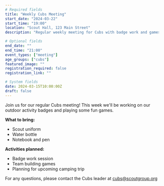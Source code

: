 ```yaml
---
# Required fields
title: "Weekly Cubs Meeting"
start_date: "2024-03-22"
start_time: "19:00"
location: "Scout Hall, 123 Main Street"
description: "Regular weekly meeting for Cubs with badge work and games"

# Optional fields
end_date: ""
end_time: "21:00"
event_types: ["meeting"]
age_groups: ["cubs"]
featured_image: ""
registration_required: false
registration_link: ""

# System fields
date: 2024-03-15T10:00:00Z
draft: false
---
```


Join us for our regular Cubs meeting! This week we'll be working on our outdoor activity badges and playing some fun games.

**What to bring:**
- Scout uniform
- Water bottle
- Notebook and pen

**Activities planned:**
- Badge work session
- Team building games
- Planning for upcoming camping trip

For any questions, please contact the Cubs leader at cubs@scoutgroup.org